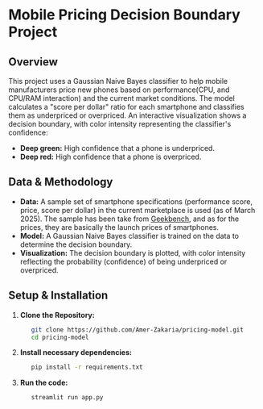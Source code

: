 # Mobile Pricing Decision Boundary Project

## Overview

This project uses a Gaussian Naive Bayes classifier to help mobile manufacturers price new phones based on performance(CPU, and CPU/RAM interaction) and the current market conditions. The model calculates a "score per dollar" ratio for each smartphone and classifies them as underpriced or overpriced. An interactive visualization shows a decision boundary, with color intensity representing the classifier's confidence:

- **Deep green:** High confidence that a phone is underpriced.
- **Deep red:** High confidence that a phone is overpriced.

## Data & Methodology

- **Data:** A sample set of smartphone specifications (performance score, price, score per dollar) in the current marketplace is used (as of March 2025). The sample has been take from [Geekbench](https://browser.geekbench.com/mobile-benchmarks), and as for the prices, they are basically the launch prices of smartphones.
- **Model:** A Gaussian Naive Bayes classifier is trained on the data to determine the decision boundary.
- **Visualization:** The decision boundary is plotted, with color intensity reflecting the probability (confidence) of being underpriced or overpriced.

## Setup & Installation

1. **Clone the Repository:**

   ```bash
      git clone https://github.com/Amer-Zakaria/pricing-model.git
      cd pricing-model
   ```

2. **Install necessary dependencies:**

   ```bash
      pip install -r requirements.txt
   ```

3. **Run the code:**
   ```bash
      streamlit run app.py
   ```
